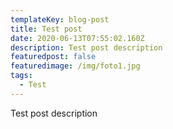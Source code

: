 ```yaml
---
templateKey: blog-post
title: Test post
date: 2020-06-13T07:55:02.160Z
description: Test post description
featuredpost: false
featuredimage: /img/foto1.jpg
tags:
  - Test
---
```

Test post description
